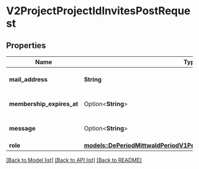 # V2ProjectProjectIdInvitesPostRequest

## Properties

Name | Type | Description | Notes
------------ | ------------- | ------------- | -------------
**mail_address** | **String** | Mail-address of the person to be invited. | 
**membership_expires_at** | Option<**String**> | Time the resulting ProjectMembership should expire at. | [optional]
**message** | Option<**String**> | Message contained in the ProjectInvite. | [optional]
**role** | [**models::DePeriodMittwaldPeriodV1PeriodMembershipPeriodProjectRoles**](de.mittwald.v1.membership.ProjectRoles.md) |  | 

[[Back to Model list]](../README.md#documentation-for-models) [[Back to API list]](../README.md#documentation-for-api-endpoints) [[Back to README]](../README.md)


